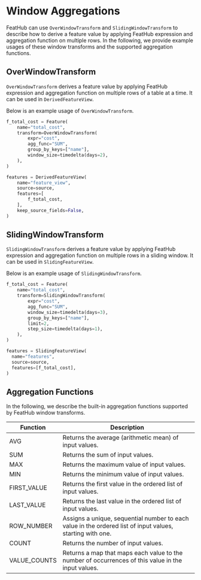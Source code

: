 # Window Aggregations

FeatHub can use `OverWindowTransform` and `SlidingWindowTransform` to describe
how to derive a feature value by applying FeatHub expression and aggregation
function on multiple rows. In the following, we provide example usages of these
window transforms and the supported aggregation functions.

## OverWindowTransform

`OverWindowTransform` derives a feature value by applying FeatHub expression and
aggregation function on multiple rows of a table at a time. It can be used in
`DerivedFeatureView`.

Below is an example usage of `OverWindowTransform`.

```python
f_total_cost = Feature(
    name="total_cost",
    transform=OverWindowTransform(
        expr="cost",
        agg_func="SUM",
        group_by_keys=["name"],
        window_size=timedelta(days=2),
    ),
)

features = DerivedFeatureView(
    name="feature_view",
    source=source,
    features=[
        f_total_cost,
    ],
    keep_source_fields=False,
)
```

## SlidingWindowTransform

`SlidingWindowTransform` derives a feature value by applying FeatHub expression
and aggregation function on multiple rows in a sliding window. It can be used in
`SlidingFeatureView`.

Below is an example usage of `SlidingWindowTransform`.

```python
f_total_cost = Feature(
    name="total_cost",
    transform=SlidingWindowTransform(
        expr="cost",
        agg_func="SUM",
        window_size=timedelta(days=3),
        group_by_keys=["name"],
        limit=2,
        step_size=timedelta(days=1),
    ),
)

features = SlidingFeatureView(
  name="features",
  source=source,
  features=[f_total_cost],
)
```

## Aggregation Functions

In the following, we describe the built-in aggregation functions supported by
FeatHub window transforms.

| Function     | Description                                                  |
| ------------ | ------------------------------------------------------------ |
| AVG          | Returns the average (arithmetic mean) of input values. |
| SUM          | Returns the sum of input values. |
| MAX          | Returns the maximum value of input values. |
| MIN          | Returns the minimum value of input values. |
| FIRST_VALUE  | Returns the first value in the ordered list of input values. |
| LAST_VALUE   | Returns the last value in the ordered list of input values. |
| ROW_NUMBER   | Assigns a unique, sequential number to each value in the ordered list of input values, starting with one. |
| COUNT        | Returns the number of input values. |
| VALUE_COUNTS | Returns a map that maps each value to the number of occurrences of this value in the input values. |



